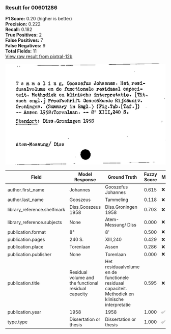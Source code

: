 ### Result for 00601286
**F1 Score:** 0.20 (higher is better)<br>**Precision:** 0.222<br>**Recall:** 0.182<br>**True Positives:** 2<br>**False Positives:** 7<br>**False Negatives:** 9<br>**Total Fields:** 11<br>[View raw result from pixtral-12b](https://github.com/RISE-UNIBAS/humanities_data_benchmark/blob/main/results/2025-10-01/T0186/request_T0186_00601286.json)

<img src="https://github.com/RISE-UNIBAS/humanities_data_benchmark/blob/main/benchmarks/zettelkatalog/images/00601286.jpg?raw=true" alt="00601286" width="600px">

| Field | Model Response | Ground Truth | Fuzzy Score | Match |
|-------|----------------|--------------|-------------|-------|
| author.first_name | Johannes | Gooszefus Johannes | 0.615 | ❌ |
| author.last_name | Gooszeus | Tammeling | 0.118 | ❌ |
| library_reference.shelfmark | Diss.Gooszeus 1958 | Diss.Groningen 1958 | 0.703 | ❌ |
| library_reference.subjects | None | Atem-Messung/ Diss | 0.000 | ❌ |
| publication.format | 8° | 8' | 0.500 | ❌ |
| publication.pages | 240 S. | XIII,240 | 0.429 | ❌ |
| publication.place | Torenlaan | Assen | 0.286 | ❌ |
| publication.publisher | None | Torenlaan | 0.000 | ❌ |
| publication.title | Residual volume and the functional residual capacity | Het residuaalvolume en de functionele residuaal capaciteit. Methodiek en klinische interpretatie | 0.595 | ❌ |
| publication.year | 1958 | 1958 | 1.000 | ✅ |
| type.type | Dissertation or thesis | Dissertation or thesis | 1.000 | ✅ |
